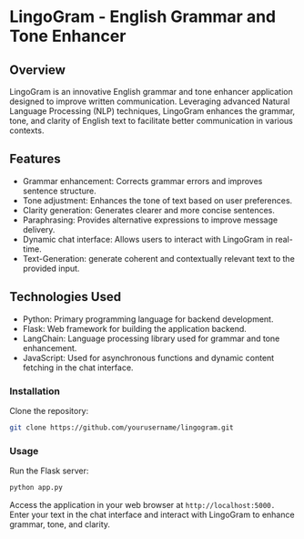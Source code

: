 # LingoGram - English Grammar and Tone Enhancer
## Overview
LingoGram is an innovative English grammar and tone enhancer application designed to improve written communication. Leveraging advanced Natural Language Processing (NLP) techniques, LingoGram enhances the grammar, tone, and clarity of English text to facilitate better communication in various contexts.

## Features
- Grammar enhancement: Corrects grammar errors and improves sentence structure.
- Tone adjustment: Enhances the tone of text based on user preferences.
- Clarity generation: Generates clearer and more concise sentences.
- Paraphrasing: Provides alternative expressions to improve message delivery.
- Dynamic chat interface: Allows users to interact with LingoGram in real-time.
- Text-Generation: generate coherent and contextually relevant text to the provided input.
  
## Technologies Used
- Python: Primary programming language for backend development.
- Flask: Web framework for building the application backend.
- LangChain: Language processing library used for grammar and tone enhancement.
- JavaScript: Used for asynchronous functions and dynamic content fetching in the chat interface.

### Installation
Clone the repository:
```bash
git clone https://github.com/yourusername/lingogram.git
```
### Usage
Run the Flask server:
```bash
python app.py
```
Access the application in your web browser at `http://localhost:5000.`
Enter your text in the chat interface and interact with LingoGram to enhance grammar, tone, and clarity.
